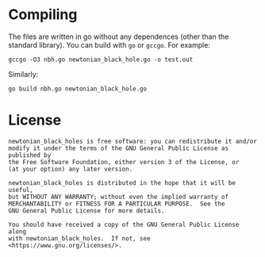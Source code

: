 # Compiling
The files are written in go without any dependences (other than the
standard library). You can build with `go` or `gccgo`. For example:
```
gccgo -O3 nbh.go newtonian_black_hole.go -o test.out
```
Similarly:
```
go build nbh.go newtonian_black_hole.go
```

# License
    newtonian_black_holes is free software: you can redistribute it and/or
    modify it under the terms of the GNU General Public License as published by
    the Free Software Foundation, either version 3 of the License, or
    (at your option) any later version.

    newtonian_black_holes is distributed in the hope that it will be useful,
    but WITHOUT ANY WARRANTY; without even the implied warranty of
    MERCHANTABILITY or FITNESS FOR A PARTICULAR PURPOSE.  See the
    GNU General Public License for more details.

    You should have received a copy of the GNU General Public License along
    with newtonian_black_holes.  If not, see <https://www.gnu.org/licenses/>.

